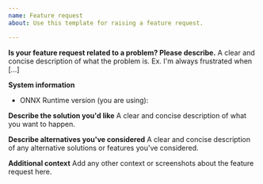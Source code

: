 ```yaml
---
name: Feature request
about: Use this template for raising a feature request.

---
```


**Is your feature request related to a problem? Please describe.**
A clear and concise description of what the problem is. Ex. I'm always frustrated when [...]

**System information**
- ONNX Runtime version (you are using):

**Describe the solution you'd like**
A clear and concise description of what you want to happen.

**Describe alternatives you've considered**
A clear and concise description of any alternative solutions or features you've considered.

**Additional context**
Add any other context or screenshots about the feature request here.
